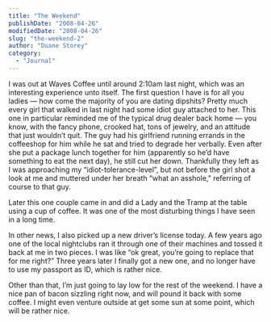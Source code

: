 ```yaml
---
title: "The Weekend"
publishDate: "2008-04-26"
modifiedDate: "2008-04-26"
slug: "the-weekend-2"
author: "Duane Storey"
category:
  - "Journal"
---
```


I was out at Waves Coffee until around 2:10am last night, which was an interesting experience unto itself. The first question I have is for all you ladies — how come the majority of you are dating dipshits? Pretty much every girl that walked in last night had some idiot guy attached to her. This one in particular reminded me of the typical drug dealer back home — you know, with the fancy phone, crooked hat, tons of jewelry, and an attitude that just wouldn’t quit. The guy had his girlfriend running errands in the coffeeshop for him while he sat and tried to degrade her verbally. Even after she put a package lunch together for him (apparently so he’d have something to eat the next day), he still cut her down. Thankfully they left as I was approaching my “idiot-tolerance-level”, but not before the girl shot a look at me and muttered under her breath “what an asshole,” referring of course to that guy.

Later this one couple came in and did a Lady and the Tramp at the table using a cup of coffee. It was one of the most disturbing things I have seen in a long time.

In other news, I also picked up a new driver’s license today. A few years ago one of the local nightclubs ran it through one of their machines and tossed it back at me in two pieces. I was like “ok great, you’re going to replace that for me right?” Three years later I finally got a new one, and no longer have to use my passport as ID, which is rather nice.

Other than that, I’m just going to lay low for the rest of the weekend. I have a nice pan of bacon sizzling right now, and will pound it back with some coffee. I might even venture outside at get some sun at some point, which will be rather nice.